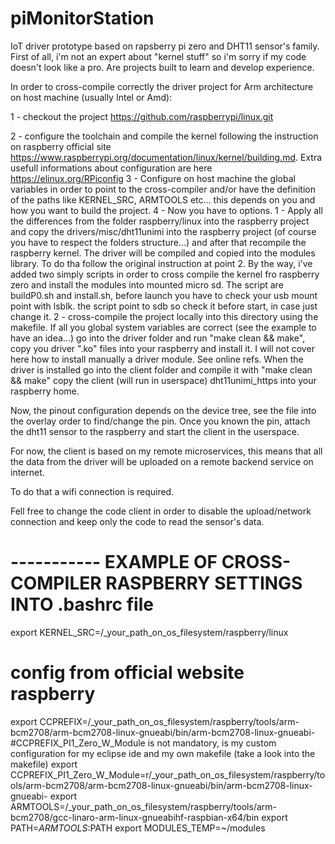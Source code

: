 # piMonitorStation
IoT driver prototype based on rapsberry pi zero and DHT11 sensor's family.
First of all, i'm not an expert about "kernel stuff" so i'm sorry if my code 
doesn't look like a pro.
Are projects built to learn and develop experience.


In order to cross-compile correctly the driver project for Arm architecture on host machine (usually Intel or Amd):

1 - checkout the project https://github.com/raspberrypi/linux.git

2 - configure the toolchain and compile the kernel following the instruction on raspberry official site 
    https://www.raspberrypi.org/documentation/linux/kernel/building.md. 
    Extra usefull informations about configuration are here https://elinux.org/RPiconfig
3 - Configure on host machine the global variables in order to point to the cross-compiler and/or have 
    the definition of the paths like KERNEL_SRC, ARMTOOLS etc... this depends on you and how you want
    to build the project.
4 - Now you have to options. 
	1 - Apply all the differences from the folder raspberry/linux into the raspberry project
    	    and copy the drivers/misc/dht11unimi into the raspberry project (of course you have to respect 
      	    the folders structure...) and after that recompile the raspberry kernel. The driver will be
 	    compiled and copied into the modules library. To do tha follow the original instruction
	    at point 2.	
            By the way, i've added two simply scripts in order to cross compile the kernel fro raspberry zero
	    and install the modules into mounted micro sd. 
	    The script are buildP0.sh and install.sh, before launch you have to check your usb mount point
	    with lsblk. the script point to sdb so check it before start, in case just change it.
	2 - cross-compile the project locally into this directory using the makefile. If all you global 
            system variables are correct (see the example to have an idea...) go into the driver folder
	    and run "make clean && make", copy you driver ".ko" files into your raspberry and install it.
            I will not cover here how to install manually a driver module. See online refs.
	    When the driver is installed go into the client folder and compile it with "make clean && make"
            copy the client (will run in userspace) dht11unimi_https into your raspberry home.
            

Now, the pinout configuration depends on the device tree, see the file into the overlay order to find/change the pin. 
Once you known the pin, attach the dht11 sensor to the raspberry and start the client in the userspace.

For now, the client is based on my remote microservices, this means that all the data from the driver will
be uploaded on a remote backend service on internet.

To do that a wifi connection is required.

Fell free to change the code client in order to disable the upload/network connection and keep only the
code to read the sensor's data.


	    


# ----------- EXAMPLE OF CROSS-COMPILER RASPBERRY SETTINGS INTO .bashrc file
export KERNEL_SRC=/_your_path_on_os_filesystem/raspberry/linux
# config from official website raspberry
export CCPREFIX=/_your_path_on_os_filesystem/raspberry/tools/arm-bcm2708/arm-bcm2708-linux-gnueabi/bin/arm-bcm2708-linux-gnueabi-
#CCPREFIX_PI1_Zero_W_Module is not mandatory, is my custom configuration for my eclipse ide and my own makefile (take a look into the makefile)
export CCPREFIX_PI1_Zero_W_Module=r/_your_path_on_os_filesystem/raspberry/tools/arm-bcm2708/arm-bcm2708-linux-gnueabi/bin/arm-bcm2708-linux-gnueabi-
export ARMTOOLS=/_your_path_on_os_filesystem/raspberry/tools/arm-bcm2708/gcc-linaro-arm-linux-gnueabihf-raspbian-x64/bin
export PATH=$ARMTOOLS:$PATH
export MODULES_TEMP=~/modules


